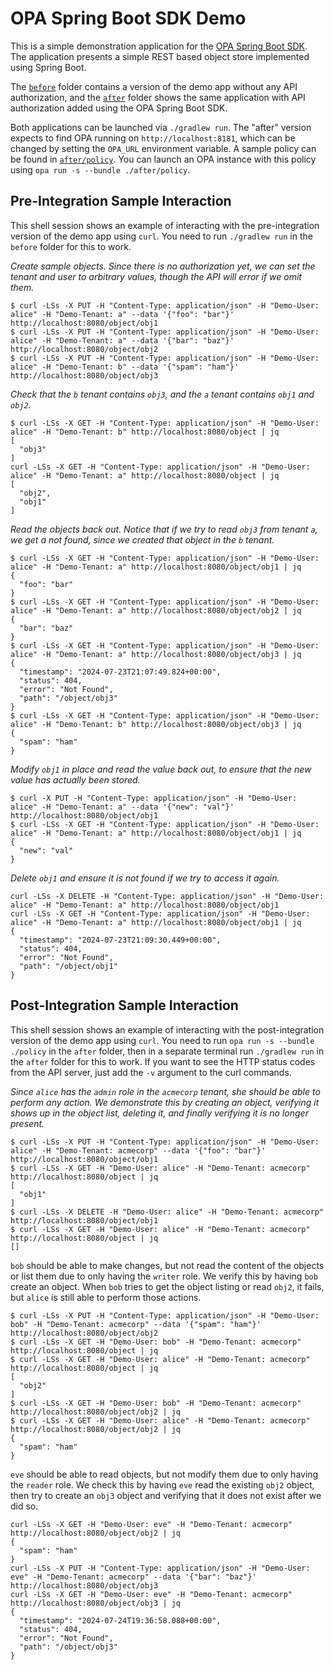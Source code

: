 # OPA Spring Boot SDK Demo

This is a simple demonstration application for the [OPA Spring Boot SDK](https://github.com/styrainc/opa-springboot). The application presents a simple REST based object store implemented using Spring Boot.

The [`before`](./before) folder contains a version of the demo app without any API authorization, and the [`after`](./after) folder shows the same application with API authorization added using the OPA Spring Boot SDK.

Both applications can be launched via `./gradlew run`. The "after" version expects to find OPA running on `http://localhost:8181`, which can be changed by setting the `OPA_URL` environment variable. A sample policy can be found in [`after/policy`](./after/policy). You can launch an OPA instance with this policy using `opa run -s --bundle ./after/policy`.

## Pre-Integration Sample Interaction

This shell session shows an example of interacting with the pre-integration version of the demo app using `curl`. You need to run `./gradlew run` in the `before` folder for this to work.

*Create sample objects. Since there is no authorization yet, we can set the tenant and user to arbitrary values, though the API will error if we omit them.*

```plain
$ curl -LSs -X PUT -H "Content-Type: application/json" -H "Demo-User: alice" -H "Demo-Tenant: a" --data '{"foo": "bar"}' http://localhost:8080/object/obj1
$ curl -LSs -X PUT -H "Content-Type: application/json" -H "Demo-User: alice" -H "Demo-Tenant: a" --data '{"bar": "baz"}' http://localhost:8080/object/obj2
$ curl -LSs -X PUT -H "Content-Type: application/json" -H "Demo-User: alice" -H "Demo-Tenant: b" --data '{"spam": "ham"}' http://localhost:8080/object/obj3
```

*Check that the `b` tenant contains `obj3`, and the `a` tenant contains `obj1` and `obj2`.*

```plain
$ curl -LSs -X GET -H "Content-Type: application/json" -H "Demo-User: alice" -H "Demo-Tenant: b" http://localhost:8080/object | jq
[
  "obj3"
]
curl -LSs -X GET -H "Content-Type: application/json" -H "Demo-User: alice" -H "Demo-Tenant: a" http://localhost:8080/object | jq
[
  "obj2",
  "obj1"
]
```

*Read the objects back out. Notice that if we try to read `obj3` from tenant `a`, we get a not found, since we created that object in the `b` tenant.*

```plain
$ curl -LSs -X GET -H "Content-Type: application/json" -H "Demo-User: alice" -H "Demo-Tenant: a" http://localhost:8080/object/obj1 | jq
{
  "foo": "bar"
}
$ curl -LSs -X GET -H "Content-Type: application/json" -H "Demo-User: alice" -H "Demo-Tenant: a" http://localhost:8080/object/obj2 | jq
{
  "bar": "baz"
}
$ curl -LSs -X GET -H "Content-Type: application/json" -H "Demo-User: alice" -H "Demo-Tenant: a" http://localhost:8080/object/obj3 | jq
{
  "timestamp": "2024-07-23T21:07:49.824+00:00",
  "status": 404,
  "error": "Not Found",
  "path": "/object/obj3"
}
$ curl -LSs -X GET -H "Content-Type: application/json" -H "Demo-User: alice" -H "Demo-Tenant: b" http://localhost:8080/object/obj3 | jq
{
  "spam": "ham"
}
```

*Modify `obj1` in place and read the value back out, to ensure that the new value has actually been stored.*

```plain
$ curl -X PUT -H "Content-Type: application/json" -H "Demo-User: alice" -H "Demo-Tenant: a" --data '{"new": "val"}' http://localhost:8080/object/obj1
$ curl -LSs -X GET -H "Content-Type: application/json" -H "Demo-User: alice" -H "Demo-Tenant: a" http://localhost:8080/object/obj1 | jq
{
  "new": "val"
}
```

*Delete `obj1` and ensure it is not found if we try to access it again.*

```plain
curl -LSs -X DELETE -H "Content-Type: application/json" -H "Demo-User: alice" -H "Demo-Tenant: a" http://localhost:8080/object/obj1
curl -LSs -X GET -H "Content-Type: application/json" -H "Demo-User: alice" -H "Demo-Tenant: a" http://localhost:8080/object/obj1 | jq
{
  "timestamp": "2024-07-23T21:09:30.449+00:00",
  "status": 404,
  "error": "Not Found",
  "path": "/object/obj1"
}
```

## Post-Integration Sample Interaction

This shell session shows an example of interacting with the post-integration version of the demo app using `curl`. You need to run `opa run -s --bundle ./policy` in the `after` folder, then in a separate terminal run `./gradlew run` in the `after` folder for this to work. If you want to see the HTTP status codes from the API server, just add the `-v` argument to the curl commands.


*Since `alice` has the `admin` role in the `acmecorp` tenant, she should be able to perform any action. We demonstrate this by creating an object, verifying it shows up in the object list, deleting it, and finally verifying it is no longer present.*

```plain
$ curl -LSs -X PUT -H "Content-Type: application/json" -H "Demo-User: alice" -H "Demo-Tenant: acmecorp" --data '{"foo": "bar"}' http://localhost:8080/object/obj1
$ curl -LSs -X GET -H "Demo-User: alice" -H "Demo-Tenant: acmecorp" http://localhost:8080/object | jq
[
  "obj1"
]
$ curl -LSs -X DELETE -H "Demo-User: alice" -H "Demo-Tenant: acmecorp" http://localhost:8080/object/obj1
$ curl -LSs -X GET -H "Demo-User: alice" -H "Demo-Tenant: acmecorp" http://localhost:8080/object | jq
[]
```

`bob` should be able to make changes, but not read the content of the objects or list them due to only having the `writer` role. We verify this by having `bob` create an object. When `bob` tries to get the object listing or read `obj2`, it fails, but `alice` is still able to perform those actions.

```plain
$ curl -LSs -X PUT -H "Content-Type: application/json" -H "Demo-User: bob" -H "Demo-Tenant: acmecorp" --data '{"spam": "ham"}' http://localhost:8080/object/obj2
$ curl -LSs -X GET -H "Demo-User: bob" -H "Demo-Tenant: acmecorp" http://localhost:8080/object | jq
$ curl -LSs -X GET -H "Demo-User: alice" -H "Demo-Tenant: acmecorp" http://localhost:8080/object | jq
[
  "obj2"
]
$ curl -LSs -X GET -H "Demo-User: bob" -H "Demo-Tenant: acmecorp" http://localhost:8080/object/obj2 | jq
$ curl -LSs -X GET -H "Demo-User: alice" -H "Demo-Tenant: acmecorp" http://localhost:8080/object/obj2 | jq
{
  "spam": "ham"
}
```

`eve` should be able to read objects, but not modify them due to only having the `reader` role. We check this by having `eve` read the existing `obj2` object, then try to create an `obj3` object and verifying that it does not exist after we did so.

```plain
curl -LSs -X GET -H "Demo-User: eve" -H "Demo-Tenant: acmecorp" http://localhost:8080/object/obj2 | jq
{
  "spam": "ham"
}
curl -LSs -X PUT -H "Content-Type: application/json" -H "Demo-User: eve" -H "Demo-Tenant: acmecorp" --data '{"bar": "baz"}' http://localhost:8080/object/obj3
curl -LSs -X GET -H "Demo-User: eve" -H "Demo-Tenant: acmecorp" http://localhost:8080/object/obj3 | jq
{
  "timestamp": "2024-07-24T19:36:58.088+00:00",
  "status": 404,
  "error": "Not Found",
  "path": "/object/obj3"
}
```
